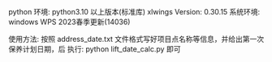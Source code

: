python 环境:
  python3.10 以上版本(标准库)
  xlwings
    Version: 0.30.15
系统环境:
  windows 
  WPS 2023春季更新(14036)

使用方法:
  按照 address_date.txt 文件格式写好项目点名称等信息，并给出第一次保养计划日期，后
    执行: python lift_date_calc.py 即可
  
